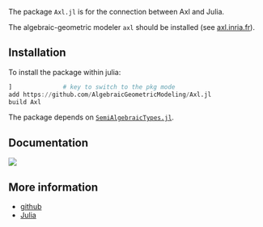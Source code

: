 The package `Axl.jl` is for the connection between Axl and Julia. 

The algebraic-geometric modeler `axl` should be installed (see [axl.inria.fr](http://axl.inria.fr)). 

## Installation

To install the package within julia:

```julia
]              # key to switch to the pkg mode
add https://github.com/AlgebraicGeometricModeling/Axl.jl
build Axl
```

The package depends on [`SemiAlgebraicTypes.jl`](https://github.com/AlgebraicGeometricModeling/SemiAlgebraicTypes.jl).
    
## Documentation
    
[![](https://img.shields.io/badge/docs-latest-blue.svg)](https://AlgebraicGeometricModeling.github.io/Axl.jl/)
    

## More information

- [github](https://github.com/AlgebraicGeometricModeling/Axl.jl)
- [Julia](https://julialang.org/)
